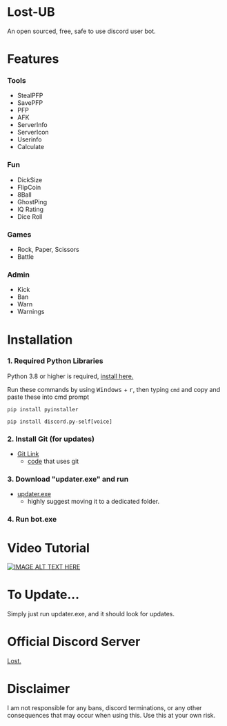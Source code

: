 # Lost-UB
 An open sourced, free, safe to use discord user bot.

# Features
### Tools
- StealPFP
- SavePFP
- PFP
- AFK
- ServerInfo
- ServerIcon
- Userinfo
- Calculate

### Fun
- DickSize
- FlipCoin
- 8Ball
- GhostPing
- IQ Rating
- Dice Roll

### Games
- Rock, Paper, Scissors
- Battle

### Admin
- Kick
- Ban
- Warn
- Warnings

# Installation
### 1. Required Python Libraries
Python 3.8 or higher is required, [install here.](https://www.python.org/)

Run these commands by using <kbd>Windows</kbd> + <kbd>r</kbd>, 
then typing `cmd` and copy and paste these into cmd prompt
```
pip install pyinstaller
```
```
pip install discord.py-self[voice]
```
### 2. Install Git (for updates)
- [Git Link](https://git-scm.com/downloads)
  - [code](https://github.com/L-o-s-t/Lost-UB/blob/main/updater.py) that uses git
### 3. Download "updater.exe" and run
- [updater.exe](https://github.com/L-o-s-t/Lost-UB/releases/download/v2.0/updater.exe)
  - highly suggest moving it to a dedicated folder.
### 4. Run bot.exe

# Video Tutorial
[![IMAGE ALT TEXT HERE](https://img.youtube.com/vi/Fmbia_6jrI0/0.jpg)](https://www.youtube.com/watch?v=Fmbia_6jrI0)

# To Update...
Simply just run updater.exe, and it should look for updates.

# Official Discord Server
[Lost.](https://discord.gg/CFNKjPPUbW)

# Disclaimer
I am not responsible for any bans, discord terminations, or any other consequences that may occur when using this.
Use this at your own risk.
